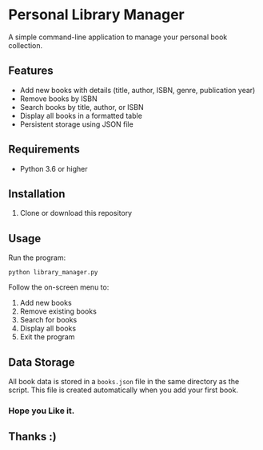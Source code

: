 # Personal Library Manager

A simple command-line application to manage your personal book collection.

## Features

- Add new books with details (title, author, ISBN, genre, publication year)
- Remove books by ISBN
- Search books by title, author, or ISBN
- Display all books in a formatted table
- Persistent storage using JSON file

## Requirements

- Python 3.6 or higher

## Installation

1. Clone or download this repository

## Usage

Run the program:
```
python library_manager.py
```

Follow the on-screen menu to:
1. Add new books
2. Remove existing books
3. Search for books
4. Display all books
5. Exit the program

## Data Storage

All book data is stored in a `books.json` file in the same directory as the script. This file is created automatically when you add your first book. 

### Hope you Like it. 
## Thanks :)